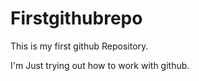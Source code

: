 # Firstgithubrepo

This is my first github Repository.

I'm Just trying out how to work with github.